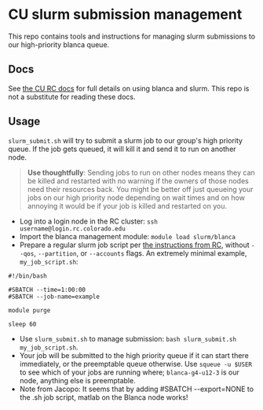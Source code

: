 # CU slurm submission management

This repo contains tools and instructions for managing slurm submissions to our high-priority blanca queue.

## Docs

See [the CU RC docs](https://curc.readthedocs.io/en/latest/clusters/blanca/blanca.html) for full details on using blanca and slurm. This repo is not a substitute for reading these docs.

## Usage

`slurm_submit.sh` will try to submit a slurm job to our group's high priority queue. If the job gets queued, it will kill it and send it to run on another node.

> **Use thoughtfully**: Sending jobs to run on other nodes means they can be killed and restarted with no warning if the owners of those nodes need their resources back. You might be better off just queueing your jobs on our high priority node depending on wait times and on how annoying it would be if your job is killed and restarted on you.

 - Log into a login node in the RC cluster: `ssh username@login.rc.colorado.edu`
 - Import the blanca management module: `module load slurm/blanca`
 - Prepare a regular slurm job script per [the instructions from RC](https://curc.readthedocs.io/en/latest/running-jobs/batch-jobs.html#making-a-job-script), without `--qos`, `--partition`, or `--accounts` flags. An extremely minimal example, `my_job_script.sh`:

```
#!/bin/bash

#SBATCH --time=1:00:00
#SBATCH --job-name=example

module purge

sleep 60
```

- Use `slurm_submit.sh` to manage submission: `bash slurm_submit.sh my_job_script.sh`.
- Your job will be submitted to the high priority queue if it can start there immediately, or the preemptable queue otherwise. Use `squeue -u $USER` to see which of your jobs are running where; `blanca-g4-u12-3` is our node, anything else is preemptable.
- Note from Jacopo:
It seems that by adding 
#SBATCH --export=NONE 
to the .sh job script, matlab on the Blanca node works! 
